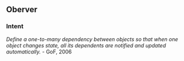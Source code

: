 ## Oberver 

### Intent 
*Define a one-to-many dependency between objects so that when one object changes state, all its dependents are notified and updated automatically.* - GoF, 2006

